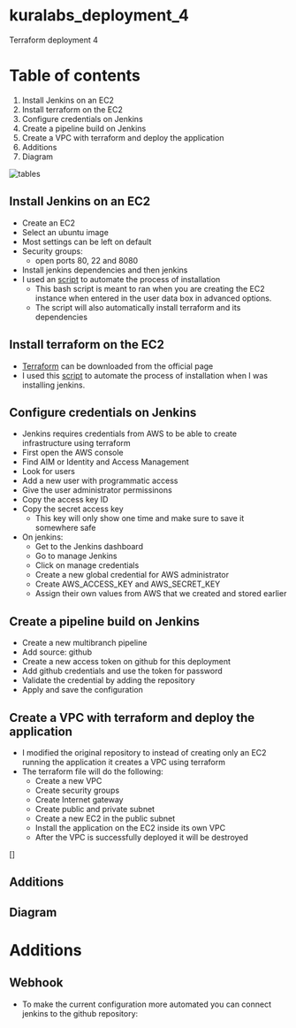# kuralabs_deployment_4
Terraform deployment 4

# Table of contents


1. Install Jenkins on an EC2
2. Install terraform on the EC2
3. Configure credentials on Jenkins
4. Create a pipeline build on Jenkins
5. Create a VPC with terraform and deploy the application
6. Additions
7. Diagram

![tables](<link>)

## Install Jenkins on an EC2
* Create an EC2 
* Select an ubuntu image
* Most settings can be left on default
* Security groups:
  * open ports 80, 22 and 8080
* Install jenkins dependencies and then jenkins
* I used an [script](https://github.com/Antoniorios17/kuralabs_deployment_4/blob/main/jenkins-terraform.sh) to automate the process of installation
  * This bash script is meant to ran when you are creating the EC2 instance when entered in the user data box in advanced options.
  * The script will also automatically install terraform and its dependencies


## Install terraform on the EC2
* [Terraform](https://www.terraform.io/downloads) can be downloaded from the official page
* I used this [script](https://github.com/Antoniorios17/kuralabs_deployment_4/blob/main/jenkins-terraform.sh) to automate the process of installation when I was installing jenkins.


## Configure credentials on Jenkins
* Jenkins requires credentials from AWS to be able to create infrastructure using terraform
* First open the AWS console
* Find AIM or Identity and Access Management
* Look for users
* Add a new user with programmatic access
* Give the user administrator permissinons
* Copy the access key ID
* Copy the secret access key
  * This key will only show one time and make sure to save it somewhere safe
* On jenkins:
  * Get to the Jenkins dashboard
  * Go to manage Jenkins
  * Click on manage credentials
  * Create a new global credential for AWS administrator
  * Create AWS_ACCESS_KEY and AWS_SECRET_KEY
  * Assign their own values from AWS that we created and stored earlier

## Create a pipeline build on Jenkins
* Create a new multibranch pipeline
* Add source: github
* Create a new access token on github for this deployment
* Add github credentials and use the token for password
* Validate the credential by adding the repository
* Apply and save the configuration

## Create a VPC with terraform and deploy the application
* I modified the original repository to instead of creating only an EC2 running the application it creates a VPC using terraform
* The terraform file will do the following:
  * Create a new VPC
  * Create security groups
  * Create Internet gateway
  * Create public and private subnet
  * Create a new EC2 in the public subnet
  * Install the application on the EC2 inside its own VPC
  * After the VPC is successfully deployed it will be destroyed

[]


## Additions
## Diagram


# Additions
## Webhook
* To make the current configuration more automated you can connect jenkins to the github repository:
